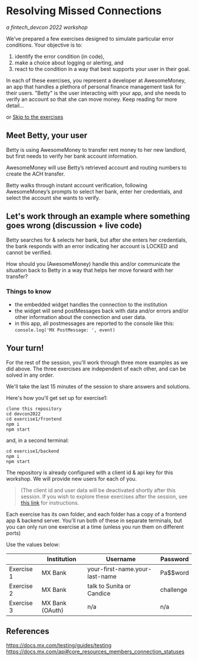 # Resolving Missed Connections
_a fintech_devcon 2022 workshop_

We’ve prepared a few exercises designed to simulate particular error conditions.
Your objective is to:
1. identify the error condition (in code), 
2. make a choice about logging or alerting, and 
3. react to the condition in a way that best supports your user in their goal.

In each of these exercises, you represent a developer at AwesomeMoney, an app that handles a plethora of personal finance management task for their users. "Betty" is the user interacting with your app, and she needs to verify an account so that she can move money. Keep reading for more detail... 

or [Skip to the exercises](#your-turn)

## Meet Betty, your user

Betty is using AwesomeMoney to transfer rent money to her new landlord, but first needs to verify her bank account information. 

AwesomeMoney will use Betty’s retrieved account and routing numbers to create the ACH transfer. 

Betty walks through instant account verification, following AwesomeMoney’s prompts to select her bank, enter her credentials, and select the account she wants to verify.

## Let's work through an example where something goes wrong (discussion + live code)

Betty searches for & selects her bank, but after she enters her credentials, the bank responds with an error indicating her account is LOCKED and cannot be verified.

How should you (AwesomeMoney) handle this and/or communicate the situation back to Betty in a way that helps her move forward with her transfer?

### Things to know
- the embedded widget handles the connection to the institution
- the widget will send postMessages back with data and/or errors and/or other information about the connection and user data.
- in this app, all postmessages are reported to the console like this:
`console.log('MX PostMessage: ', event)`

## Your turn!

For the rest of the session, you'll work through three more examples as we did above. The three exercises are independent of each other, and can be solved in any order. 

We'll take the last 15 minutes of the session to share answers and solutions.

Here's how you'll get set up for exercise1:

```
clone this repository
cd devcon2022
cd exercise1/frontend
npm i 
npm start
```
and, in a second terminal:
```
cd exercise1/backend
npm i
npm start
```
The repository is already configured with a client id & api key for this workshop. We will provide new users for each of you.

> (The client id and user data will be deactivated shortly after this session. If you wish to explore these exercises after the session, see [this link](http://placeholder) for instructions.

Each exercise has its own folder, and each folder has a copy of a frontend app & backend server. You'll run both of these in separate terminals, but you can only run one exercise at a time (unless you run them on different ports)

Use the values below:

|     | Institution | Username | Password |
| --- | ----------- | -------- | -------- |
| Exercise 1 | MX Bank | your-first-name.your-last-name | Pa$$word |
| Exercise 2 | MX Bank | talk to Sunita or Candice | challenge |
| Exercise 3 | MX Bank (OAuth) | n/a | n/a | 


## References
https://docs.mx.com/testing/guides/testing
https://docs.mx.com/api#core_resources_members_connection_statuses